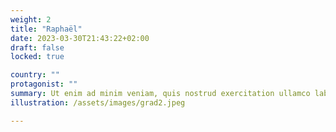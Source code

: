 ```yaml
---
weight: 2
title: "Raphaël"
date: 2023-03-30T21:43:22+02:00
draft: false
locked: true

country: ""
protagonist: ""
summary: Ut enim ad minim veniam, quis nostrud exercitation ullamco laboris nisi ut aliquip ex ea commodo consequat. Duis aute irure dolor in reprehenderit in voluptate velit esse cillum dolore eu fugiat nulla pariatur.
illustration: /assets/images/grad2.jpeg

---
```


